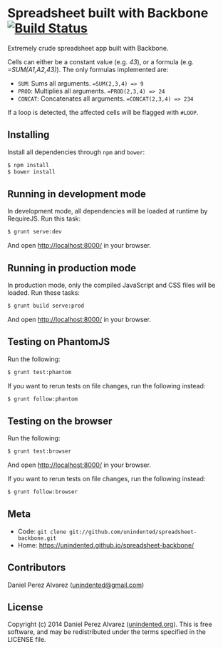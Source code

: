 # Spreadsheet built with Backbone [![Build Status](https://img.shields.io/travis/unindented/spreadsheet-backbone.svg)](http://travis-ci.org/unindented/spreadsheet-backbone)

Extremely crude spreadsheet app built with Backbone.

Cells can either be a constant value (e.g. *43*), or a formula (e.g. *=SUM(A1,A2,43)*). The only formulas implemented are:

* `SUM`: Sums all arguments. `=SUM(2,3,4) => 9`
* `PROD`: Multiplies all arguments. `=PROD(2,3,4) => 24`
* `CONCAT`: Concatenates all arguments. `=CONCAT(2,3,4) => 234`

If a loop is detected, the affected cells will be flagged with `#LOOP`.


## Installing

Install all dependencies through `npm` and `bower`:

```sh
$ npm install
$ bower install
```


## Running in development mode

In development mode, all dependencies will be loaded at runtime by RequireJS. Run this task:

```sh
$ grunt serve:dev
```

And open <http://localhost:8000/> in your browser.


## Running in production mode

In production mode, only the compiled JavaScript and CSS files will be loaded. Run these tasks:

```sh
$ grunt build serve:prod
```

And open <http://localhost:8000/> in your browser.


## Testing on PhantomJS

Run the following:

```sh
$ grunt test:phantom
```

If you want to rerun tests on file changes, run the following instead:

```sh
$ grunt follow:phantom
```


## Testing on the browser

Run the following:

```sh
$ grunt test:browser
```

And open <http://localhost:8000/> in your browser.

If you want to rerun tests on file changes, run the following instead:

```sh
$ grunt follow:browser
```


## Meta

* Code: `git clone git://github.com/unindented/spreadsheet-backbone.git`
* Home: <https://unindented.github.io/spreadsheet-backbone/>


## Contributors

Daniel Perez Alvarez ([unindented@gmail.com](mailto:unindented@gmail.com))


## License

Copyright (c) 2014 Daniel Perez Alvarez ([unindented.org](https://unindented.org/)). This is free software, and may be redistributed under the terms specified in the LICENSE file.
